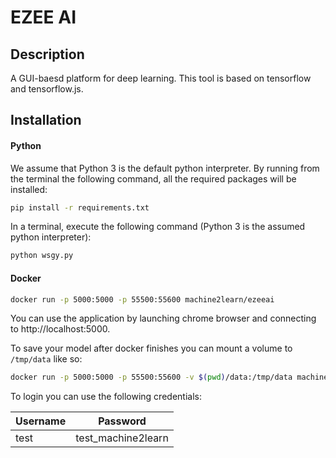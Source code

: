 
# EZEE AI

## Description
A GUI-baesd platform for deep learning. This tool is based on tensorflow and tensorflow.js. 

## Installation

#### Python

We assume that Python 3 is the default python interpreter. By running from the terminal the following command, all the required packages will be installed:
```bash
pip install -r requirements.txt
```

In a terminal, execute the following command (Python 3 is the assumed python interpreter):
```python
python wsgy.py
```

#### Docker
```bash
docker run -p 5000:5000 -p 55500:55600 machine2learn/ezeeai
```

You can use the application by launching chrome browser and connecting to http://localhost:5000. 

To save your model after docker finishes you can mount a volume to `/tmp/data` like so:
```bash
docker run -p 5000:5000 -p 55500:55600 -v $(pwd)/data:/tmp/data machine2learn/ezeeai
```


To login you can use the following credentials:

| Username | Password |
| -------- | ---- |
| test | test_machine2learn |
